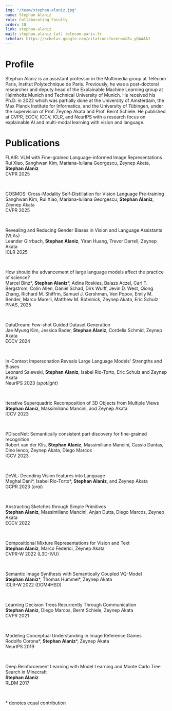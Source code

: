```yaml
---
img: "/team/stephan-alaniz.jpg"
name: Stephan Alaniz
role: Collaborating Faculty
order: 10
link: stephan-alaniz
mail: stephan.alaniz (at) telecom-paris.fr
scholar: https://scholar.google.com/citations?user=mzZa_yQAAAAJ
---
```


# Profile
Stephan Alaniz is an assistant professor in the Multimedia group at Télécom Paris, Institut Polytechnique de Paris. Previously, he was a post-doctoral researcher and deputy head of the Explainable Machine Learning group at Helmholtz Munich and Technical University of Munich. He received his Ph.D. in 2022 which was partially done at the University of Amsterdam, the Max Planck Institute for Informatics, and the University of Tübingen, under the supervision of Prof. Zeynep Akata and Prof. Bernt Schiele. He published at CVPR, ECCV, ICCV, ICLR, and NeurIPS with a research focus on explainable AI and multi-modal learning with vision and language. 

# Publications

FLAIR: VLM with Fine-grained Language-informed Image Representations\
Rui Xiao, Sanghwan Kim, Mariana-Iuliana Georgescu, Zeynep Akata, **Stephan Alaniz**\
CVPR 2025

&nbsp;

COSMOS: Cross-Modality Self-Distillation for Vision Language Pre-training\
Sanghwan Kim, Rui Xiao, Mariana-Iuliana Georgescu, **Stephan Alaniz**, Zeynep Akata\
CVPR 2025

&nbsp;

Revealing and Reducing Gender Biases in Vision and Language Assistants (VLAs)\
Leander Girrbach, **Stephan Alaniz**, Yiran Huang, Trevor Darrell, Zeynep Akata\
ICLR 2025

&nbsp;

How should the advancement of large language models affect the practice of science?\
Marcel Binz*, **Stephan Alaniz**\*, Adina Roskies, Balazs Aczel, Carl T. Bergstrom, Colin Allen, Daniel Schad, Dirk Wulff, Jevin D. West, Qiong Zhang, Richard M. Shiffrin, Samuel J. Gershman, Ven Popov, Emily M. Bender, Marco Marelli, Matthew M. Botvinick, Zeynep Akata, Eric Schulz\
PNAS, 2025

&nbsp;

DataDream: Few-shot Guided Dataset Generation\
Jae Myung Kim, Jessica Bader, **Stephan Alaniz**, Cordelia Schmid, Zeynep Akata\
ECCV 2024

&nbsp;

In-Context Impersonation Reveals Large Language Models' Strengths and Biases\
Leonard Salewski, **Stephan Alaniz**, Isabel Rio-Torto, Eric Schulz and Zeynep Akata\
NeurIPS 2023 (*spotlight*)

&nbsp;

Iterative Superquadric Recomposition of 3D Objects from Multiple Views\
**Stephan Alaniz**, Massimiliano Mancini, and Zeynep Akata\
ICCV 2023

&nbsp;

PDiscoNet: Semantically consistent part discovery for fine-grained recognition\
Robert van der Klis, **Stephan Alaniz**, Massimiliano Mancini, Cassio Dantas, Dino Ienco, Zeynep Akata, Diego Marcos\
ICCV 2023

&nbsp;

DeViL: Decoding Vision features into Language\
Meghal Dani\*, Isabel Rio-Torto\*, **Stephan Alaniz**, and Zeynep Akata\
GCPR 2023 (*oral*)

&nbsp;

Abstracting Sketches through Simple Primitives\
**Stephan Alaniz**, Massimiliano Mancini, Anjan Dutta, Diego Marcos, Zeynep Akata\
ECCV 2022

&nbsp;

Compositional Mixture Representations for Vision and Text\
**Stephan Alaniz**, Marco Federici, Zeynep Akata\
CVPR-W 2022 (L3D-IVU)

&nbsp;

Semantic Image Synthesis with Semantically Coupled VQ-Model\
**Stephan Alaniz**\*, Thomas Hummel\*, Zeynep Akata\
ICLR-W 2022 (DGM4HSD)

&nbsp;

Learning Decision Trees Recurrently Through Communication\
**Stephan Alaniz**, Diego Marcos, Bernt Schiele, Zeynep Akata\
CVPR 2021

&nbsp;

Modeling Conceptual Understanding in Image Reference Games\
Rodolfo Corona\*, **Stephan Alaniz**\*, Zeynep Akata\
NeurIPS 2019

&nbsp;

Deep Reinforcement Learning with Model Learning and Monte Carlo Tree Search in Minecraft\
**Stephan Alaniz**\
RLDM 2017

&nbsp;

\* denotes equal contribution
